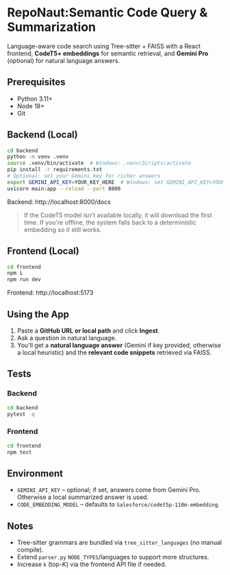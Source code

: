 # RepoNaut:Semantic Code Query & Summarization

Language-aware code search using Tree-sitter + FAISS with a React frontend,
**CodeT5+ embeddings** for semantic retrieval, and **Gemini Pro** (optional) for natural language answers.

## Prerequisites
- Python 3.11+
- Node 18+
- Git
<!-- - (Optional) Docker -->

## Backend (Local)
```bash
cd backend
python -m venv .venv
source .venv/bin/activate  # Windows: .venv\Scripts\activate
pip install -r requirements.txt
# Optional: set your Gemini key for richer answers
export GEMINI_API_KEY=YOUR_KEY_HERE  # Windows: set GEMINI_API_KEY=YOUR_KEY_HERE
uvicorn main:app --reload --port 8000
```
Backend: http://localhost:8000/docs

> If the CodeT5 model isn't available locally, it will download the first time.
> If you're offline, the system falls back to a deterministic embedding so it still works.

## Frontend (Local)
```bash
cd frontend
npm i
npm run dev
```
Frontend: http://localhost:5173

<!-- ## Docker (Frontend + Backend)
```bash
docker compose up --build
```
- API: http://localhost:8000
- Web: http://localhost:5173 -->

## Using the App
1) Paste a **GitHub URL or local path** and click **Ingest**.
2) Ask a question in natural language.
3) You'll get a **natural language answer** (Gemini if key provided, otherwise a local heuristic) and the **relevant code snippets** retrieved via FAISS.

## Tests
### Backend
```bash
cd backend
pytest -q
```
### Frontend
```bash
cd frontend
npm test
```

## Environment
- `GEMINI_API_KEY` – optional; if set, answers come from Gemini Pro. Otherwise a local summarized answer is used.
- `CODE_EMBEDDING_MODEL` – defaults to `Salesforce/codet5p-110m-embedding`.

## Notes
- Tree-sitter grammars are bundled via `tree_sitter_languages` (no manual compile).
- Extend `parser.py` `NODE_TYPES`/languages to support more structures.
- Increase `k` (top-K) via the frontend API file if needed.

